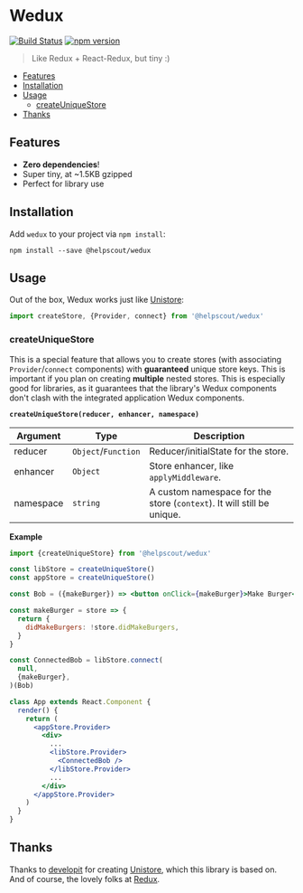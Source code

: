 # Wedux

[![Build Status](https://travis-ci.org/helpscout/wedux.svg?branch=master)](https://travis-ci.org/helpscout/wedux)
[![npm version](https://badge.fury.io/js/%40helpscout%2Fwedux.svg)](https://badge.fury.io/js/%40helpscout%2Fwedux)

> Like Redux + React-Redux, but tiny :)

<!-- START doctoc generated TOC please keep comment here to allow auto update -->
<!-- DON'T EDIT THIS SECTION, INSTEAD RE-RUN doctoc TO UPDATE -->

- [Features](#features)
- [Installation](#installation)
- [Usage](#usage)
  - [createUniqueStore](#createuniquestore)
- [Thanks](#thanks)

<!-- END doctoc generated TOC please keep comment here to allow auto update -->

## Features

- **Zero dependencies**!
- Super tiny, at ~1.5KB gzipped
- Perfect for library use

## Installation

Add `wedux` to your project via `npm install`:

```
npm install --save @helpscout/wedux
```

## Usage

Out of the box, Wedux works just like [Unistore](https://github.com/developit/unistore):

```js
import createStore, {Provider, connect} from '@helpscout/wedux'
```

### createUniqueStore

This is a special feature that allows you to create stores (with associating `Provider`/`connect` components) with **guaranteed** unique store keys. This is important if you plan on creating **multiple** nested stores. This is especially good for libraries, as it guarantees that the library's Wedux components don't clash with the integrated application Wedux components.

**`createUniqueStore(reducer, enhancer, namespace)`**

| Argument  | Type                | Description                                                            |
| --------- | ------------------- | ---------------------------------------------------------------------- |
| reducer   | `Object`/`Function` | Reducer/initialState for the store.                                    |
| enhancer  | `Object`            | Store enhancer, like `applyMiddleware`.                                |
| namespace | `string`            | A custom namespace for the store (`context`). It will still be unique. |

**Example**

```jsx
import {createUniqueStore} from '@helpscout/wedux'

const libStore = createUniqueStore()
const appStore = createUniqueStore()

const Bob = ({makeBurger}) => <button onClick={makeBurger}>Make Burger</button>

const makeBurger = store => {
  return {
    didMakeBurgers: !store.didMakeBurgers,
  }
}

const ConnectedBob = libStore.connect(
  null,
  {makeBurger},
)(Bob)

class App extends React.Component {
  render() {
    return (
      <appStore.Provider>
        <div>
          ...
          <libStore.Provider>
            <ConnectedBob />
          </libStore.Provider>
          ...
        </div>
      </appStore.Provider>
    )
  }
}
```

## Thanks

Thanks to [developit](https://github.com/developit) for creating [Unistore](https://github.com/developit/unistore), which this library is based on. And of course, the lovely folks at [Redux](https://github.com/reduxjs/redux).
